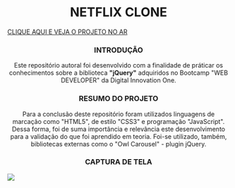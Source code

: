 <h1 align="center">NETFLIX CLONE</h1>
<a href="https://duhoshina.github.io/netflix-frontend/index.html" align="center">CLIQUE AQUI E VEJA O PROJETO NO AR</a>
<h3 align="center">INTRODUÇÃO</h3>
<p align="center">Este repositório autoral foi desenvolvido com a finalidade de práticar os conhecimentos sobre a biblioteca <b>"jQuery"</b> adquiridos no Bootcamp "WEB DEVELOPER" da Digital Innovation One.</p>
<h3 align="center">RESUMO DO PROJETO</h3>
<p align="center">Para a conclusão deste repositório foram utilizados linguagens de marcação como "HTML5", de estilo "CSS3" e programação "JavaScript". Dessa forma, foi de suma importância e relevância este desenvolvimento para a validação do que foi aprendido em teoria. Foi-se utilizado, também, bibliotecas externas como o "Owl Carousel" - plugin jQuery.</p>
<h3 align="center">CAPTURA DE TELA</h3>
<div>
  <img src="https://github.com/duhoshina/netflix/blob/main/src/img/imagem-readme.png?raw=true">
</div>
